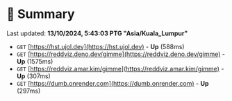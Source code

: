 # 📖 Summary
Last updated: **13/10/2024, 5:43:03 PTG "Asia/Kuala_Lumpur"**

- `GET` [https://hst.ujol.dev](https://hst.ujol.dev) - **Up** (588ms)
- `GET` [https://reddviz.deno.dev/gimme](https://reddviz.deno.dev/gimme) - **Up** (1575ms)
- `GET` [https://reddviz.amar.kim/gimme](https://reddviz.amar.kim/gimme) - **Up** (307ms)
- `GET` [https://dumb.onrender.com](https://dumb.onrender.com) - **Up** (297ms)
